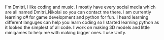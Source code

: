 I'm Dmitri,  I like coding and music. 
I mostly have every social media which are all named Dmitri_Nikolai so you can contact me there.
I am currently learning c# for game development and python for fun. 
  I heard learning different languges can help you learn coding so I started learning python as it looked the simplest of all code.
I work on making 3D models and little minigames to help me with making bigger ones.
I use Unity.
